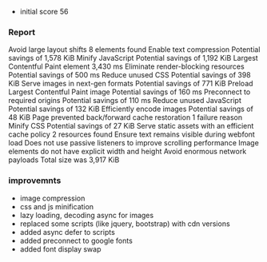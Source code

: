 - initial score 56
### Report
Avoid large layout shifts 8 elements found
Enable text compression Potential savings of 1,578 KiB
Minify JavaScript Potential savings of 1,192 KiB
Largest Contentful Paint element 3,430 ms
Eliminate render-blocking resources Potential savings of 500 ms
Reduce unused CSS Potential savings of 398 KiB
Serve images in next-gen formats Potential savings of 771 KiB
Preload Largest Contentful Paint image Potential savings of 160 ms
Preconnect to required origins Potential savings of 110 ms
Reduce unused JavaScript Potential savings of 132 KiB
Efficiently encode images Potential savings of 48 KiB
Page prevented back/forward cache restoration 1 failure reason
Minify CSS Potential savings of 27 KiB
Serve static assets with an efficient cache policy 2 resources found
Ensure text remains visible during webfont load
Does not use passive listeners to improve scrolling performance
Image elements do not have explicit width and height
Avoid enormous network payloads Total size was 3,917 KiB

### improvemnts
- image compression
- css and js minification
- lazy loading, decoding async for images 
- replaced some scripts (like jquery, bootstrap) with cdn versions
- added async defer to scripts
- added preconnect to google fonts
- added font display swap